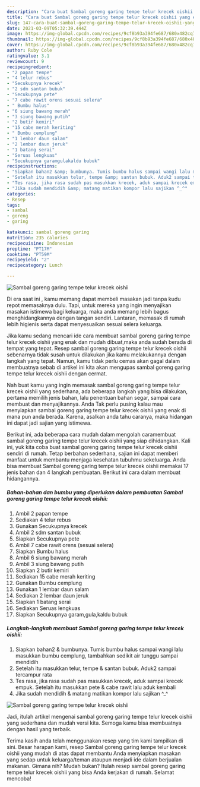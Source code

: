 ```yaml
---
description: "Cara buat Sambal goreng garing tempe telur krecek oishii yang enak Untuk Jualan"
title: "Cara buat Sambal goreng garing tempe telur krecek oishii yang enak Untuk Jualan"
slug: 147-cara-buat-sambal-goreng-garing-tempe-telur-krecek-oishii-yang-enak-untuk-jualan
date: 2021-03-09T05:32:39.444Z
image: https://img-global.cpcdn.com/recipes/9cf8b93a394fe687/680x482cq70/sambal-goreng-garing-tempe-telur-krecek-oishii-foto-resep-utama.jpg
thumbnail: https://img-global.cpcdn.com/recipes/9cf8b93a394fe687/680x482cq70/sambal-goreng-garing-tempe-telur-krecek-oishii-foto-resep-utama.jpg
cover: https://img-global.cpcdn.com/recipes/9cf8b93a394fe687/680x482cq70/sambal-goreng-garing-tempe-telur-krecek-oishii-foto-resep-utama.jpg
author: Ruby Cole
ratingvalue: 3.1
reviewcount: 9
recipeingredient:
- "2 papan tempe"
- "4 telur rebus"
- "Secukupnya krecek"
- "2 sdm santan bubuk"
- "Secukupnya pete"
- "7 cabe rawit orens sesuai selera"
- " Bumbu halus"
- "6 siung bawang merah"
- "3 siung bawang putih"
- "2 butir kemiri"
- "15 cabe merah keriting"
- " Bumbu cemplung"
- "1 lembar daun salam"
- "2 lembar daun jeruk"
- "1 batang serai"
- "Seruas lengkuas"
- "Secukupnya garamgulakaldu bubuk"
recipeinstructions:
- "Siapkan bahan2 &amp; bumbunya. Tumis bumbu halus sampai wangi lalu masukkan bumbu cemplung, tambahkan sedikit air tunggu sampai mendidih"
- "Setelah itu masukkan telur, tempe &amp; santan bubuk. Aduk2 sampai tercampur rata"
- "Tes rasa, jika rasa sudah pas masukkan krecek, aduk sampai krecek empuk. Setelah itu masukkan pete &amp; cabe rawit lalu aduk kembali"
- "Jika sudah mendidih &amp; matang matikan kompor lalu sajikan ^_^"
categories:
- Resep
tags:
- sambal
- goreng
- garing

katakunci: sambal goreng garing 
nutrition: 235 calories
recipecuisine: Indonesian
preptime: "PT17M"
cooktime: "PT59M"
recipeyield: "2"
recipecategory: Lunch

---
```



![Sambal goreng garing tempe telur krecek oishii](https://img-global.cpcdn.com/recipes/9cf8b93a394fe687/680x482cq70/sambal-goreng-garing-tempe-telur-krecek-oishii-foto-resep-utama.jpg)

Di era  saat ini , kamu memang dapat membeli masakan jadi tanpa kudu repot memasaknya dulu. Tapi, untuk mereka yang ingin menyajikan masakan istimewa bagi keluarga, maka anda memang lebih bagus menghidangkannya dengan tangan sendiri. Lantaran, memasak di rumah lebih higienis serta dapat menyesuaikan sesuai selera keluarga.

Jika kamu sedang mencari ide cara membuat sambal goreng garing tempe telur krecek oishii yang enak dan mudah dibuat,maka anda sudah berada di tempat yang tepat. Resep sambal goreng garing tempe telur krecek oishii  sebenarnya tidak susah untuk dilakukan jika kamu melakukannya dengan langkah yang tepat. Namun, kamu tidak perlu cemas akan gagal dalam membuatnya 
sebab di artikel ini kita akan mengupas sambal goreng garing tempe telur krecek oishii dengan cermat.  



Nah buat kamu yang ingin memasak sambal goreng garing tempe telur krecek oishii yang sederhana, ada beberapa langkah yang bisa dilakukan, pertama memilih jenis bahan, lalu penentuan bahan segar, sampai cara membuat dan menyajikannya. Anda Tak perlu pusing kalau mau menyiapkan sambal goreng garing tempe telur krecek oishii yang enak di mana pun anda berada. Karena, asalkan anda  tahu caranya, maka hidangan ini dapat jadi sajian yang istimewa.

Berikut ini, ada beberapa cara mudah dalam mengolah caramembuat sambal goreng garing tempe telur krecek oishii yang siap dihidangkan. Kali ini, yuk kita coba buat sambal goreng garing tempe telur krecek oishii sendiri di rumah. Tetap berbahan sederhana, sajian ini dapat memberi manfaat untuk membantu menjaga kesehatan tubuhmu sekeluarga. Anda bisa membuat Sambal goreng garing tempe telur krecek oishii memakai 17 jenis bahan dan 4 langkah pembuatan. Berikut ini cara dalam membuat hidangannya.

<!--inarticleads1-->

##### Bahan-bahan dan bumbu yang diperlukan dalam pembuatan Sambal goreng garing tempe telur krecek oishii:

1. Ambil 2 papan tempe
1. Sediakan 4 telur rebus
1. Gunakan Secukupnya krecek
1. Ambil 2 sdm santan bubuk
1. Siapkan Secukupnya pete
1. Ambil 7 cabe rawit orens (sesuai selera)
1. Siapkan  Bumbu halus
1. Ambil 6 siung bawang merah
1. Ambil 3 siung bawang putih
1. Siapkan 2 butir kemiri
1. Sediakan 15 cabe merah keriting
1. Gunakan  Bumbu cemplung
1. Gunakan 1 lembar daun salam
1. Sediakan 2 lembar daun jeruk
1. Siapkan 1 batang serai
1. Sediakan Seruas lengkuas
1. Siapkan Secukupnya garam,gula,kaldu bubuk




<!--inarticleads2-->

##### Langkah-langkah membuat Sambal goreng garing tempe telur krecek oishii:

1. Siapkan bahan2 &amp; bumbunya. Tumis bumbu halus sampai wangi lalu masukkan bumbu cemplung, tambahkan sedikit air tunggu sampai mendidih
1. Setelah itu masukkan telur, tempe &amp; santan bubuk. Aduk2 sampai tercampur rata
1. Tes rasa, jika rasa sudah pas masukkan krecek, aduk sampai krecek empuk. Setelah itu masukkan pete &amp; cabe rawit lalu aduk kembali
1. Jika sudah mendidih &amp; matang matikan kompor lalu sajikan ^_^
<img src="//assets-global.cpcdn.com/assets/icons/button_play-2c75c40dde080a61004c1f40b05d8f140eaff45d7e9e6481dc71c63d2e7c4909.png" alt="Sambal goreng garing tempe telur krecek oishii">



Jadi, itulah artikel mengenai  sambal goreng garing tempe telur krecek oishii  yang sederhana dan mudah versi kita. Semoga kamu bisa membuatnya dengan hasil yang terbaik. 

Terima kasih anda telah menggunakan resep yang tim kami tampilkan di sini. Besar harapan kami, resep  Sambal goreng garing tempe telur krecek oishii yang mudah di atas dapat membantu Anda menyiapkan masakan yang sedap untuk keluarga/teman ataupun menjadi ide dalam berjualan makanan. Gimana nih? Mudah bukan? Itulah resep sambal goreng garing tempe telur krecek oishii yang bisa Anda kerjakan di rumah. Selamat mencoba!

